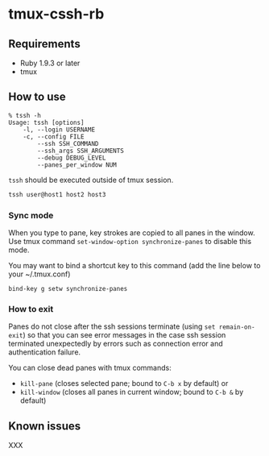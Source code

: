 # tmux-cssh-rb

## Requirements

* Ruby 1.9.3 or later
* tmux

## How to use

```
% tssh -h
Usage: tssh [options]
    -l, --login USERNAME
    -c, --config FILE
        --ssh SSH_COMMAND
        --ssh_args SSH_ARGUMENTS
        --debug DEBUG_LEVEL
        --panes_per_window NUM
```

`tssh` should be executed outside of tmux session.

```sh
tssh user@host1 host2 host3
```

### Sync mode

When you type to pane, key strokes are copied to all panes in the window.
Use tmux command `set-window-option synchronize-panes` to disable this mode.

You may want to bind a shortcut key to this command (add the line below to your ~/.tmux.conf)

```
bind-key g setw synchronize-panes
```

### How to exit

Panes do not close after the ssh sessions terminate
(using `set remain-on-exit`) so that you can see error messages in the case
ssh session terminated unexpectedly by errors such as connection error and
authentication failure.

You can close dead panes with tmux commands:

* `kill-pane` (closes selected pane; bound to `C-b x` by default) or
* `kill-window` (closes all panes in current window; bound to `C-b &` by default)

## Known issues

XXX
